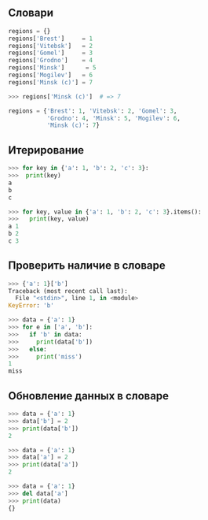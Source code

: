 ## Словари

```python
regions = {}
regions['Brest']     = 1
regions['Vitebsk']   = 2
regions['Gomel']     = 3
regions['Grodno']    = 4
regions['Minsk']      = 5
regions['Mogilev']   = 6
regions['Minsk (c)'] = 7
```



```python
>>> regions['Minsk (c)']  # => 7
```



```python
regions = {'Brest': 1, 'Vitebsk': 2, 'Gomel': 3,
           'Grodno': 4, 'Minsk': 5, 'Mogilev': 6,
           'Minsk (c)': 7}
```



## Итерирование

```python
>>> for key in {'a': 1, 'b': 2, 'c': 3}:
>>>  print(key)
a
b
c
```



```python
>>> for key, value in {'a': 1, 'b': 2, 'c': 3}.items():
>>>   print(key, value)
a 1
b 2
c 3
```



## Проверить наличие в словаре

```python
>>> {'a': 1}['b']
Traceback (most recent call last):
  File "<stdin>", line 1, in <module>
KeyError: 'b'
```



```python
>>> data = {'a': 1}
>>> for e in ['a', 'b']:
>>>   if 'b' in data:
>>>     print(data['b'])
>>>   else:
>>>     print('miss')
1
miss
```



## Обновление данных в словаре
```python
>>> data = {'a': 1}
>>> data['b'] = 2
>>> print(data['b'])
2
```



```python
>>> data = {'a': 1}
>>> data['a'] = 2
>>> print(data['a'])
2
```



```python
>>> data = {'a': 1}
>>> del data['a']
>>> print(data)
{}
```
